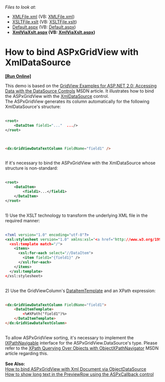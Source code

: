 <!-- default file list -->
*Files to look at*:

* [XMLFile.xml](./CS/WebSite/App_Data/XMLFile.xml) (VB: [XMLFile.xml](./VB/WebSite/App_Data/XMLFile.xml))
* [XSLTFile.xslt](./CS/WebSite/App_Data/XSLTFile.xslt) (VB: [XSLTFile.xslt](./VB/WebSite/App_Data/XSLTFile.xslt))
* [Default.aspx](./CS/WebSite/Default.aspx) (VB: [Default.aspx](./VB/WebSite/Default.aspx))
* **[XmlViaXslt.aspx](./CS/WebSite/XmlViaXslt.aspx) (VB: [XmlViaXslt.aspx](./VB/WebSite/XmlViaXslt.aspx))**
<!-- default file list end -->
# How to bind ASPxGridView with XmlDataSource
<!-- run online -->
**[[Run Online]](https://codecentral.devexpress.com/e2178)**
<!-- run online end -->


<p>This demo is based on the <a href="http://msdn.microsoft.com/en-us/library/aa479341.aspx">GridView Examples for ASP.NET 2.0: Accessing Data with the DataSource Controls</a> MSDN article. It illustrates how to bind the ASPxGridView with the <a href="http://msdn.microsoft.com/en-us/library/system.web.ui.webcontrols.xmldatasource%28VS.80%29.aspx">XmlDataSource</a> control.<br />The ASPxGridView generates its column automatically for the following XmlDataSource's structure:<br /><br /></p>


```XML
<root>
    <DataItem field1="..."  .../>
</root>
```


<p> </p>


```aspx
<dx:GridViewDataTextColumn FieldName="field1" />

```


<p><br />If it's necessary to bind the ASPxGridView with the XmlDataSource whose structure is non-standard:<br /><br /></p>


```xml
<root>
    <DataItem>
        <field1>...</field1>
    </DataItem>
</root>
```


<p><br />1) Use the XSLT technology to transform the underlying XML file in the required manner:<br /><br /></p>


```xml
<?xml version="1.0" encoding="utf-8"?>
<xsl:stylesheet version="1.0" xmlns:xsl="<a href="http://www.w3.org/1999/XSL/Transform">http://www.w3.org/1999/XSL/Transform</a>">
  <xsl:template match="/">
    <items>
      <xsl:for-each select="//DataItem">
        <item field1="{field1}" />
      </xsl:for-each>
    </items>
  </xsl:template>
</xsl:stylesheet>
```


<p><br />2) Use the GridViewColumn's <a href="http://documentation.devexpress.com/#AspNet/DevExpressWebASPxGridViewGridViewDataColumn_DataItemTemplatetopic">DataItemTemplate</a> and an XPath expression:<br /><br /></p>


```aspx
<dx:GridViewDataTextColumn FieldName="field1">
    <DataItemTemplate>
        <%#XPath("field1")%>
    </DataItemTemplate>
</dx:GridViewDataTextColumn>

```


<p><br />To allow ASPxGridView sorting, it's necessary to implement the <a href="http://msdn.microsoft.com/en-us/library/system.xml.xpath.ixpathnavigable.aspx">IXPathNavigable</a> interface for the ASPxGridView.DataSource's type. Please refer to the <a href="http://msdn.microsoft.com/en-us/library/ms950764.aspx">XPath Querying Over Objects with ObjectXPathNavigator</a> MSDN article regarding this.<br /><br /><strong>See Also:<br /></strong><a href="https://www.devexpress.com/Support/Center/p/E2180">How to bind ASPxGridView with Xml Document via ObjectDataSource</a><br /><a href="https://www.devexpress.com/Support/Center/p/E2287">How to show long text in the PreviewRow using the ASPxCallback control</a></p>

<br/>


